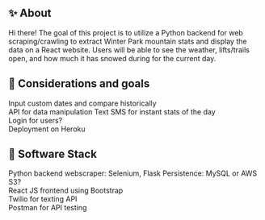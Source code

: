 ## ✨ About

Hi there! The goal of this project is to utilize a Python backend for web scraping/crawling to extract Winter Park mountain stats and display the data on a React website. Users will be able to see the weather, lifts/trails open, and how much it has snowed during for
the current day. 


## 🤝 Considerations and goals

Input custom dates and compare historically  
API for data manipulation 
Text SMS for instant stats of the day    
Login for users?  
Deployment on Heroku  

## 🚀 Software Stack

Python backend webscraper: Selenium, Flask
Persistence: MySQL or AWS S3?  
React JS frontend using Bootstrap  
Twilio for texting API  
Postman for API testing  

